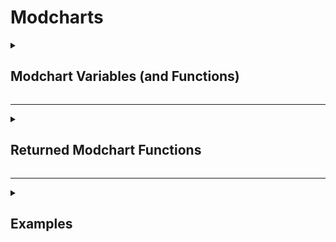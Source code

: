 # Modcharts

<details>
<summary><h2>Modchart Variables (and Functions)</h2></summary>

<details>
<summary>Standard Modchart Variables</summary>

| Name : Type | Description |
|-------------|-------------|
| flipMode : boolean | A boolean which tells if it's playing Dad side |
| p1 : [Character](Classes/Character.md) | The opponent character |
| p2 : [Character](Classes/Character.md) | The player character |
| dad : [Character](Classes/Character.md) | The character on the left side of the stage (Dad) |
| bf : [Character](Classes/Character.md) | The character on the right side of the stage (Bf) |
| dad2 : [Character](Classes/Character.md) | The second character on the left side of the stage (Dad2) |
| bf2 : [Character](Classes/Character.md) | The second character on the right side of the stage |
| (readOnly) defaultcamzoom : number | Changes the FOV of the camera by 70. Default is 1 |
| playerNoteOffsets : [Vector2](https://create.roblox.com/docs/en-us/reference/engine/datatypes/Vector2)[] | Contains 'Vector2' values, which tells the Receptor offset |
| opponentNoteOffsets : [Vector2](https://create.roblox.com/docs/en-us/reference/engine/datatypes/Vector2)[] | Contains 'Vector2' values, which tells the Receptor offset |
| playSound : function(soundId : [robloxassetid](https://create.roblox.com/docs/en-us/reference/engine/datatypes/Content), volume : number) | A function which plays sounds<br>Default volume is 2 |
| leftStrums : [Receptor](Classes/Receptor.md)[] | Contains the receptors from the left side |
| rightStrums : [Receptor](Classes/Receptor.md)[] | Contains the receptors from the right side |
| dadStrums : [Receptor](Classes/Receptor.md)[] | Contains the opponent receptors | playerStrums : [Receptor](Classes/Receptor.md)[] | Contains the player receptors |
| allReceptors : [Receptor](Classes/Receptor.md)[] | Contains Dad and BF receptors, typically there are 8 |
| noteLanes : [Note](Classes/Note.md)[] | An array that contains lanes with your current rendering notes. (can be BF or Dad, only one of them)<br>I.E susNotesLanes[1][2]<br>Should access the first lane of notes and the second rendering note. |
| susNoteLanes : [Note](Classes/Note.md)[] | An array that contains lanes with your current rendering holds notes. (can be BF or Dad, only one of them)<br>I.E susNotesLanes[1][2]<br>Should access the first lane of hold notes and the second rendering note. |
| noteGroup : string | A string which tells what noteGroup is the song currently using |
| mapProps : [Model](https://create.roblox.com/docs/en-us/reference/engine/classes/Model) | Returns the Model of the map, if it exists |
| (readOnly) initialSpeed : number | The starting speed of the scroll speed. This is like normal FNF but it's 0.45x slower |
| gameUI : [ScreenGui](https://create.roblox.com/docs/en-us/reference/engine/classes/ScreenGui) | Game user interface<br>If you want to add sprites to the UI, it's recommended to add them via gameUI.realGameUI.Notes |
| notes : [Note](Classes/Note.md)[] | A list of all the notes that are currently being rendered |
| unspawnedNotes : [Note](Classes/Note.md)[] | A list that contains all unspawned notes which are ordered by strumTime |
| plrStats : [PlayerStats](Classes/PlayerStats.md) | A table that includes the player's stats |
</details>

<details>
<summary>Standard Modchart Functions</summary>

| Name : Type | Description |
|-------------|-------------|
| HideNotes : function(hideNotes: boolean, side: string, hideReceptors: boolean, speed: number) | A function that that just makes it a bit easier to hide the notes/receptors |
| MoveCamera : function(position: [CFrame](https://create.roblox.com/docs/en-us/reference/engine/datatypes/CFrame)) | A function that simplifies the process of getting the camera from point A to point B |
| addSprite : function(name: string, image: string, parent: [Instance](https://create.roblox.com/docs/en-us/reference/engine/classes/Instance)) | A function that returns a new ImageLabel that acts as an overlay for your screen<br>(By default, the image will be set to not visible so please remember to set it to visible) |
| addAnimatedSprite : function(image: [ImageLabel](https://create.roblox.com/docs/en-us/reference/engine/classes/ImageLabel), visible: boolean, parent: [Instance](https://create.roblox.com/docs/en-us/reference/engine/classes/Instance)) | A function that returns a Sprite that auto calibrates its size based on 2 given inputs.<br>To explain, the ImageLabel you provide must have 2 attributes.<br>(SpriteSize) must be a Vector2 value and set the two values to the width and height of the frame (or the frameSize)<br>(SpriteSheetSize) must be a Vector 2 value that is set to the size of the entire spritesheet's image<br><br>With that, the function is able to produce the accurate size needed for the sprite to fit in its frame.<br>(When scaling your image label, make sure the size is changed before turning it into a animated sprite)<br>(Also when changing the scale only use the Scale and not the offset) |
</details>
	
<details>
<summary>playerObjects : Character{}</summary>

## Description
A list that contains the Characters that are on the stage
## Properties
| Name : Type | Description |
|-------------|-------------|
| Dad : [Character](Classes/Character.md) | Lists dad's character |
| BF : [Character](Classes/Character.md) | Lists bf's character |
| Dad2 : [Character](Classes/Character.md) | Lists the second dad's character, sometimes nil |
| BF2 : [Character](Classes/Classes/.md) | Lists the second bf's character, sometimes nil |
</details>

<details>
<summary>camControls : table</summary>

## Description
Handles the camera behavior
## Properties
| Name : Type | Description |
|-------------|-------------|
| zoom : number | Sets the game UI/camera zoom, depending by BehaviourType.<br>This value is useless if BehaviourType is set to "Separate". |
| BehaviourType : string | Changes how the zooming is handled. The value is set to "Separate" by default.<br>Options are "All", "HUD", "Camera", and "Separate". |
| hudZoom : number | Sets the game's UI zoom.<br>Only works if BehaviourType is set to "Separate" |
| camZoom : number | Sets the camera zoom.<br>Only works if BehaviourType is set to "Separate". |
| camOffset : [CFrame](https://create.roblox.com/docs/en-us/reference/engine/datatypes/CFrame) | Offsets the camera to the specific CFrame value |
| StayOnCenter : boolean | When true, forces the camera to stay in the center of the spot (stays at the camera origin) |
| DisableLerp : boolean | When false, the camera will move instantly between where it is and where it is going to go |
</details>

<details>
<summary>internalSettings : table</summary>

## Description
A list of game settings that change various behaviors 
## Properties
| Name : Type | Description |
|-------------|-------------|
| autoSize : number | Only used to determine sprites size at start up.<br>Its not recommended to edit this value |
| notesRotateWithReceptors : boolean | This sets the notes to copy the receptors rotation |
| notesShareTransparencyWithReceptors : boolean | This sets the notes to copy the receptor's transparency. (Alpha variable for clarification) |
| OpponentNoteDrain : number | Whether or not the opponent would drain the player's health, if given value is greater than 0.<br>By default it does nothing |
| useDuoSkins : boolean | Determines if the engine should use separate Note skins for each side.<br>Not recommended to edit, although it's only used once at start up. |
| useBPMSyncing : boolean | Determines if the engine would BPM to sync the song.<br>This is added because certain modcharts break if this is used.<br>I don't know why either. |
| currentNoteSkinChange : table / nil | This variable is used to change the note skin as soon they spawn.<br>Must contain a XML, ImageLabel and a boolean in order to work.<br>Not recommended to edit. |
| showOnlyStrums : boolean | Unused, what it does is hides the notes but not the receptors |
| NoteSpawnTransparency : number | Determines the transparency of notes that spawn |
| minHealth : number | This variable determines the minimum health that health drain will go to before stopping, used in conjunction with "plrStats.DrainRate" |
</details>

<details>
<summary>gameHandler : table</summary>

## Description
Contains all the functions/variables that affect the game
## Properties
| Name : Type | Description |
|-------------|-------------|
| changeIcon : function(name: string, side: boolean (false=dad, true=bf) | Changes the icon for the selected side |
| changeAnimation : function(name: string, player: [Character](Classes/Character.md), speed: number, looped: boolean, force: boolean) | Changes player's animation but doesn't change appearance |
| flash : function(hex: string, speed: number, initialTransparency: number | Flashes the screen at the specified speed, color, and starting transparency (this function is used with the “camera flash” event |
| processEvent : function(event : string, value1 : any, value2 : any, ...) | Runs an event through a processor that goes through all the known events and sends a signal to the EventTrigger if it is not already defined. For a list of all the events go to [Events](Events.md) |
| setProperty : function(varName : string, value : any) | A function used to change the values of specific variables (that can't be accessed otherwise)<br> Options for "varName":<br>'defaultCamZoom', 'camGame.zoom', 'camZooming', 'songLength'|
| getSongName : function(SongData: [ModuleScript](https://create.roblox.com/docs/en-us/reference/engine/classes/ModuleScript)) | returns the name of the song from a modulescript (the chart data basically) |
| closeScript : function(name : string) | Used to disable modcharts from running during a song (the name will be something like "modchart.lua") |
| receptChangeSkin : function(Receptor : integer, NoteSkinLabel : [ImageLabel](https://create.roblox.com/docs/en-us/reference/engine/classes/ImageLabel), XML : [ModuleScript](https://create.roblox.com/docs/en-us/reference/engine/classes/ModuleScript)) | Changes the skin of the receptors |
| ChangeNoteSkin : function(noteSkinName : string, boolSide : boolean (false=dad, true=bf), force : boolean, mania : integer) | Changes the note skin (as well as the receptors) |
| Kill : function() | This just kills the player (make sure to check if the player has death enabled in settings before using it) |
| settings : table | Contains a list of all the player's settings |
| PlayerObjects : [Character](Classes/Character.md){} | Contains a list of characters playing the song ("BF", "Dad", "BF2", "Dad2") |
| PositioningParts : table | Contains a list of all the parts needed for setting up and handling the stage<br><br>Left: [Instance](https://create.roblox.com/docs/en-us/reference/engine/classes/Instance)<br>Right: [Instance](https://create.roblox.com/docs/en-us/reference/engine/classes/Instance)<br>Left2: [Instance](https://create.roblox.com/docs/en-us/reference/engine/classes/Instance)<br>Right2: [Instance](https://create.roblox.com/docs/en-us/reference/engine/classes/Instance)<br>Camera: [Instance](https://create.roblox.com/docs/en-us/reference/engine/classes/Instance)<br>isPlayer: [Player](https://create.roblox.com/docs/en-us/reference/engine/classes/Player)[]<br>Spot: [Instance](https://create.roblox.com/docs/en-us/reference/engine/classes/Instance) (it's the boombox)|
| PlayerStats : [PlayerStats](Classes/PlayerStats.md) | Contains a list of all the player's stats |
</details>

</details>

---

<details>
<summary><h2>Returned Modchart Functions</h2></summary>

#### Return Functions are vital for modcharts to work and are called at specific times.
	
- preInit = function(gameUI : [ScreenGui](https://create.roblox.com/docs/en-us/reference/engine/classes/ScreenGui), module : table)
	
```
This function is played before the song has started loading
```
	
- init = function()
	
```
This function is played when the song is loading
```
	
- preStart = function()
	
```
Runs when the countdown starts
```
	
- Start = function()
	
```
Runs when the song starts
```
	
- P1NoteHit = function(noteType : string, noteData : integer, note : [Note](Classes/Note.md))
	
```
Runs when the player hits a note
```
	
- P2NoteHit = function(noteType : string, noteData : integer)
	
```
Runs when the opponent hits a note, this includes other players
```
	
- Update = function(deltaTime : number)
	
```
Runs whenever a frame is rendered
```
	
- StepHit = function(curStep : integer)
	
```
Runs when a step is hit
```
	
- BeatHit = function(curBeat : integer)
	
```
Runs when a beat is hit
```
	
- sectionChange = function(currentSection : [Section](Classes/Section.md))

```
Runs when a section changes
```
	
- EventTrigger = function(name : string, value1 : any, value2 : any, ...)
	
```
Runs when an event is played, even when an event is called from a modchart.
```
	
</details>

---

<details>
<summary><h2>Examples</h2></summary>
<br>

Example showcasing how to run and handle events
```lua
--!nolint UnknownGlobal
--!nolint UninitializedLocal
--local Conductor = require(game.ReplicatedStorage.Modules.Conductor) -- This doesn't need to be defined unless you need to know the stepCrochet or BPM and whatnot
--local timer = 0; -- If this is unused then get rid of it
return {
	-- This function is played after the countdown
	Start = function()
		gameHandler.processEvent("change scroll speed", 1.15, 2)
		-- Changes the scroll speed to 1.15x the song's scroll speed over the course of 2 seconds
	end,
	
	-- This function is played whenever an event is processed (even when the modchart processes an event itself, so avoid making a feedback loop)
	EventTrigger = function(name, value1, value2)
		if name == "mycustomevent" then -- The name is always in lowercase
			-- Lets just say that value1 is the x and value2 is the y
			-- Because value1 and value2 are usually strings, you must set them to number values (in this instance at least)
			value1 = tonumber(value1)
			value2 = tonumber(value2)
			
			for i = 1, #allReceptors do -- Iterates through all of the receptors, usually there are 8
				allReceptors[i]:SetPosition(value1 + (i * 10), value2) -- Sets the x and y values of the receptor
			end
		end
	end,
}
```
</details>
